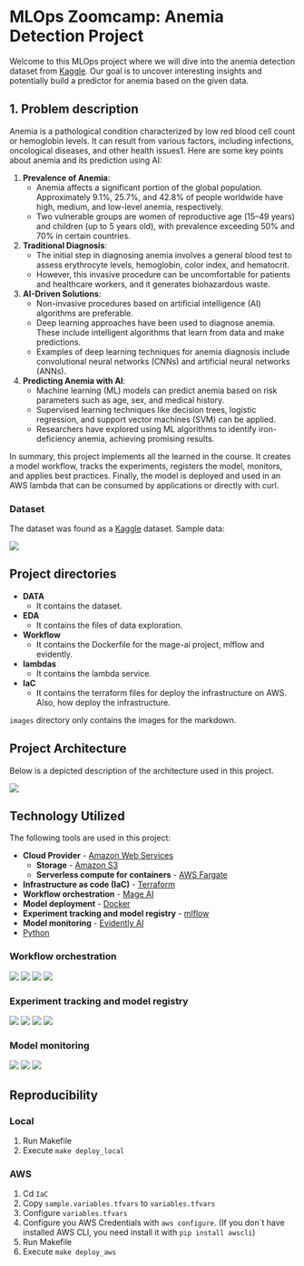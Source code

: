 # MLOps Zoomcamp: Anemia Detection Project

Welcome to this MLOps project where we will dive into the anemia detection dataset from [Kaggle](https://www.kaggle.com/datasets/sayeemmohammed/anemia-detection/data). Our goal is to uncover interesting insights and potentially build a predictor for anemia based on the given data.

## 1. Problem description

Anemia is a pathological condition characterized by low red blood cell count or hemoglobin levels. It can result from various factors, including infections, oncological diseases, and other health issues1. Here are some key points about anemia and its prediction using AI:

1. **Prevalence of Anemia**:
   - Anemia affects a significant portion of the global population. Approximately 9.1%, 25.7%, and 42.8% of people worldwide have high, medium, and low-level anemia, respectively.
   - Two vulnerable groups are women of reproductive age (15–49 years) and children (up to 5 years old), with prevalence exceeding 50% and 70% in certain countries.
2. **Traditional Diagnosis**:
    - The initial step in diagnosing anemia involves a general blood test to assess erythrocyte levels, hemoglobin, color index, and hematocrit.
    - However, this invasive procedure can be uncomfortable for patients and healthcare workers, and it generates biohazardous waste.
3. **AI-Driven Solutions**:
    - Non-invasive procedures based on artificial intelligence (AI) algorithms are preferable.
    - Deep learning approaches have been used to diagnose anemia. These include intelligent algorithms that learn from data and make predictions.
    - Examples of deep learning techniques for anemia diagnosis include convolutional neural networks (CNNs) and artificial neural networks (ANNs).
4. **Predicting Anemia with AI**:
    - Machine learning (ML) models can predict anemia based on risk parameters such as age, sex, and medical history.
    - Supervised learning techniques like decision trees, logistic regression, and support vector machines (SVM) can be applied.
    - Researchers have explored using ML algorithms to identify iron-deficiency anemia, achieving promising results.

In summary, this project implements all the learned in the course. It creates a model workflow, tracks the experiments, registers the model, monitors, and applies best practices. Finally, the model is deployed and used in an AWS lambda that can be consumed by applications or directly with curl.

### Dataset

The dataset was found as a [Kaggle](https://www.kaggle.com/datasets/sayeemmohammed/anemia-detection/data) dataset. 
Sample data:

![](images/dataset.png)

## Project directories

- **DATA**
    - It contains the dataset.
- **EDA**
    - It contains the files of data exploration.
- **Workflow**
    - It contains the Dockerfile for the mage-ai project, mlflow and evidently.
- **lambdas**
    - It contains the lambda service.
- **IaC**
    - It contains the terraform files for deploy the infrastructure on AWS. Also, how deploy the infrastructure.

`images` directory only contains the images for the markdown.

## Project Architecture

Below is a depicted description of the architecture used in this project.

![](./images/mlops_anemia_detection.png)

## Technology Utilized

The following tools are used in this project:

- **Cloud Provider** - [Amazon Web Services](https://aws.amazon.com)
    - **Storage** - [Amazon S3](https://aws.amazon.com/s3/)
    - **Serverless compute for containers** - [AWS Fargate](https://aws.amazon.com/fargate/)
- **Infrastructure as code (IaC)** - [Terraform](https://www.terraform.io/)
- **Workflow orchestration** - [Mage AI](https://www.mage.ai/)
- **Model deployment** - [Docker](https://www.docker.com/)
- **Experiment tracking and model registry** - [mlflow](https://mlflow.org/)
- **Model monitoring** - [Evidently AI](https://www.evidentlyai.com/)
- [Python](https://www.python.org/)


### Workflow orchestration

![](./images/mage_envvars.png)
![](./images/mage_pipeline.png)
![](./images/mage_pipeline_tests.png)
![](./images/mage_trigger.png)

### Experiment tracking and model registry

![](./images/mlflow_runs.png)
![](./images/mlflow_artifact.png)
![](./images/mlflow_artifact_list.png)
![](./images/mlflow_artifact_mlmodel.png)


### Model monitoring

![](./images/evidently_project.png)
![](./images/evidently_reports.png)
![](./images/evidently_report.png)

## Reproducibility

### Local

1. Run Makefile
2. Execute `make deploy_local`

### AWS

1. Cd `IaC`
2. Copy `sample.variables.tfvars` to `variables.tfvars`
3. Configure `variables.tfvars`
4. Configure you AWS Credentials with `aws configure`. (If you don´t have installed AWS CLI, you need install it with `pip install awscli`)
5. Run Makefile
6. Execute `make deploy_aws`